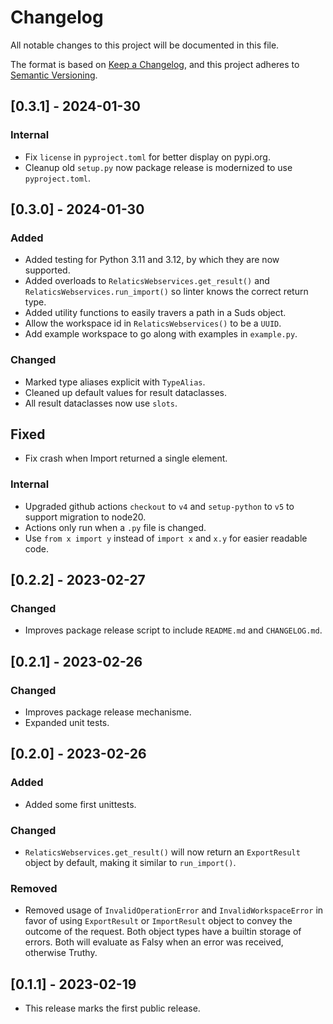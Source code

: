 # Changelog

All notable changes to this project will be documented in this file.

The format is based on [Keep a Changelog](https://keepachangelog.com/en/1.0.0/),
and this project adheres to [Semantic Versioning](https://semver.org/spec/v2.0.0.html).

## [0.3.1] - 2024-01-30

### Internal

- Fix `license` in `pyproject.toml` for better display on pypi.org.
- Cleanup old `setup.py` now package release is modernized to use `pyproject.toml`.

## [0.3.0] - 2024-01-30

### Added

- Added testing for Python 3.11 and 3.12, by which they are now supported.
- Added overloads to `RelaticsWebservices.get_result()` and `RelaticsWebservices.run_import()` so linter knows the correct return type.
- Added utility functions to easily travers a path in a Suds object.
- Allow the workspace id in `RelaticsWebservices()` to be a `UUID`.
- Add example workspace to go along with examples in `example.py`.

### Changed

- Marked type aliases explicit with `TypeAlias`.
- Cleaned up default values for result dataclasses.
- All result dataclasses now use `slots`.

## Fixed

- Fix crash when Import returned a single element.

### Internal

- Upgraded github actions `checkout` to `v4` and `setup-python` to `v5` to support migration to node20.
- Actions only run when a `.py` file is changed.
- Use `from x import y`  instead of `import x` and `x.y` for easier readable code.

## [0.2.2] - 2023-02-27

### Changed

- Improves package release script to include `README.md` and `CHANGELOG.md`.

## [0.2.1] - 2023-02-26

### Changed

- Improves package release mechanisme.
- Expanded unit tests.

## [0.2.0] - 2023-02-26

### Added

- Added some first unittests.

### Changed

- `RelaticsWebservices.get_result()` will now return an `ExportResult` object by default, making it similar to
  `run_import()`.

### Removed

- Removed usage of `InvalidOperationError` and `InvalidWorkspaceError` in favor of using `ExportResult` or
  `ImportResult` object to convey the outcome of the request. Both object types have a builtin storage of errors. Both
  will evaluate as Falsy when an error was received, otherwise Truthy.

## [0.1.1] - 2023-02-19

- This release marks the first public release.
